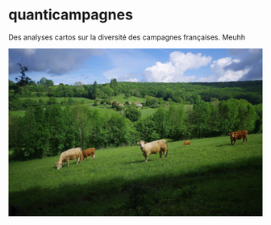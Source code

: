 # quanticampagnes

Des analyses cartos sur la diversité des campagnes françaises.
Meuhh

![](./data/IMGP7511.jpg)